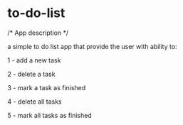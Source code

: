 # to-do-list

/* App description */

a simple to do list app that provide the user with ability to:

1 - add a new task

2 - delete a task

3 - mark a task as finished

4 - delete all tasks

5 - mark all tasks as finished
